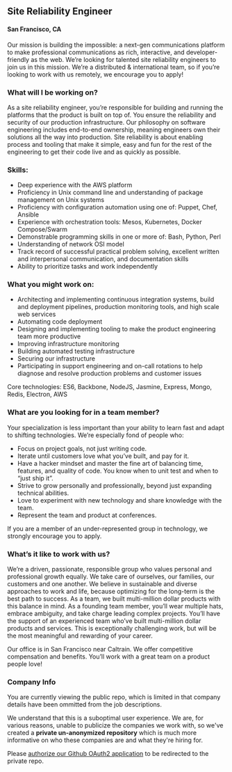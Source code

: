 ## Site Reliability Engineer
#### San Francisco, CA

Our mission is building the impossible: a next-gen communications platform to make professional communications as rich, interactive, and developer-friendly as the web. We’re looking for talented site reliability engineers to join us in this mission.
We’re a distributed & international team, so if you’re looking to work with us remotely, we encourage you to apply!

### What will I be working on?
As a site reliability engineer, you’re responsible for building and running the platforms that the product is built on top of. You ensure the reliability and security of our production infrastructure. Our philosophy on software engineering includes end-to-end ownership, meaning engineers own their solutions all the way into production. Site reliability is about enabling process and tooling that make it simple, easy and fun for the rest of the engineering to get their code live and as quickly as possible.

### Skills:
+	Deep experience with the AWS platform
+	Proficiency in Unix command line and understanding of package management on Unix systems
+	Proficiency with configuration automation using one of: Puppet, Chef, Ansible
+	Experience with orchestration tools: Mesos, Kubernetes, Docker Compose/Swarm
+	Demonstrable programming skills in one or more of: Bash, Python, Perl
+	Understanding of network OSI model
+	Track record of successful practical problem solving, excellent written and interpersonal communication, and documentation skills
+	Ability to prioritize tasks and work independently

### What you might work on:
+	Architecting and implementing continuous integration systems, build and deployment pipelines, production monitoring tools, and high scale web services
+	Automating code deployment
+	Designing and implementing tooling to make the product engineering team more productive
+	Improving infrastructure monitoring
+	Building automated testing infrastructure
+	Securing our infrastructure
+	Participating in support engineering and on-call rotations to help diagnose and resolve production problems and customer issues

Core technologies: ES6, Backbone, NodeJS, Jasmine, Express, Mongo, Redis, Electron, AWS

### What are you looking for in a team member?
Your specialization is less important than your ability to learn fast and adapt to shifting technologies. We’re especially fond of people who:

+	Focus on project goals, not just writing code.
+	Iterate until customers love what you’ve built, and pay for it.
+	Have a hacker mindset and master the fine art of balancing time, features, and quality of code. You know when to unit test and when to “just ship it”.
+	Strive to grow personally and professionally, beyond just expanding technical abilities.
+	Love to experiment with new technology and share knowledge with the team.
+	Represent the team and product at conferences.

If you are a member of an under-represented group in technology, we strongly encourage you to apply.

### What’s it like to work with us?
We’re a driven, passionate, responsible group who values personal and professional growth equally. We take care of ourselves, our families, our customers and one another. We believe in sustainable and diverse approaches to work and life, because optimizing for the long-term is the best path to success. As a team, we built multi-million dollar products with this balance in mind.
As a founding team member, you’ll wear multiple hats, embrace ambiguity, and take charge leading complex projects. You’ll have the support of an experienced team who’ve built multi-million dollar products and services. This is exceptionally challenging work, but will be the most meaningful and rewarding of your career.

Our office is in San Francisco near Caltrain. We offer competitive compensation and benefits. You’ll work with a great team on a product people love!

### Company Info
You are currently viewing the public repo, which is limited in that company details have been ommitted from the job descriptions.  
    
We understand that this is a suboptimal user experience.  We are, for various reasons, unable to publicize the companies we work with, so we've
created a **private un-anonymized repository** which is much more informative on who these companies are and what they're hiring for.  
    
Please [authorize our Github OAuth2 application](https://letsrockit.co/users/auth/github?job_id=twl4bwf4-site-reliability-engineer) to be redirected to the private repo.
